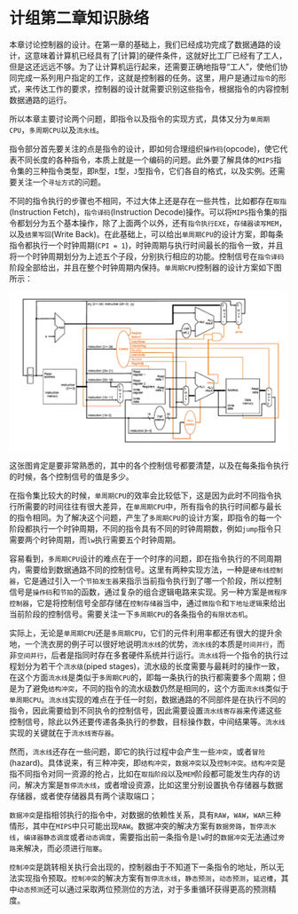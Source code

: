 计组第二章知识脉络
================

本章讨论控制器的设计。在第一章的基础上，我们已经成功完成了数据通路的设计，这意味着计算机已经具有了[计算]的硬件条件，这就好比工厂已经有了工人，但是这还远远不够。为了让计算机运行起来，还需要正确地指导“工人”，使他们协同完成一系列用户指定的工作，这就是控制器的任务。这里，用户是通过`指令`的形式，来传达工作的要求，控制器的设计就需要识别这些指令，根据指令的内容控制数据通路的运行。

所以本章主要讨论两个问题，即指令以及指令的实现方式，具体又分为`单周期CPU`，`多周期CPU`以及`流水线`。

指令部分首先要关注的点是指令的设计，即如何合理组织`操作码`(opcode)，使它代表不同长度的各种指令，本质上就是一个编码的问题。此外要了解具体的`MIPS`指令集的三种指令类型，即`R`型，`I`型，`J`型指令，它们各自的格式，以及实例。还需要关注一个`寻址方式`的问题。

不同的指令执行的步骤也不相同，不过大体上还是存在一些共性，比如都存在`取指`(Instruction Fetch)，`指令译码`(Instruction Decode)操作。可以将`MIPS`指令集的指令都划分为五个基本操作，除了上面两个以外，还有`指令执行EXE`，`存储器读写MEM`，以及`结果写回`(Write Back)。在此基础上，可以给出`单周期CPU`的设计方案，即每条指令都执行一个时钟周期(`CPI = 1`)，时钟周期与执行时间最长的指令一致，并且将一个时钟周期划分为上述五个子段，分别执行相应的功能。控制信号在`指令译码`阶段全部给出，并且在整个时钟周期内保持。`单周期CPU`控制器的设计方案如下图所示：

![single_cycle](single_cycle.png)

这张图肯定是要非常熟悉的，其中的各个控制信号都要清楚，以及在每条指令执行的时候，各个控制信号的值是多少。

在指令集比较大的时候，`单周期CPU`的效率会比较低下，这是因为此时不同指令执行所需要的时间往往有很大差异，在`单周期CPU`中，所有指令的执行时间都与最长的指令相同。为了解决这个问题，产生了`多周期CPU`的设计方案，即指令的每一个阶段都执行一个时钟周期，不同的指令具有不同的时钟周期数，例如`jump`指令只需要两个时钟周期，而`lw`执行需要五个时钟周期。

容易看到，`多周期CPU`设计的难点在于一个时序的问题，即在指令执行的不同周期内，需要给到数据通路不同的控制信号。这里有两种实现方法，一种是`硬布线控制器`，它是通过引入一个`节拍发生器`来指示当前指令执行到了哪一个阶段，所以控制信号是`操作码`和`节拍`的函数，通过复杂的组合逻辑电路来实现。另一种方案是`微程序控制器`，它是将控制信号全部存储在`控制存储器`当中，通过`微指令`和`下地址逻辑`来给出当前阶段的控制信号。需要关注一下`多周期CPU`的各条指令的`有限状态机`。

实际上，无论是`单周期CPU`还是`多周期CPU`，它们的元件利用率都还有很大的提升余地，一个洗衣房的例子可以很好地说明`流水线`的优势，`流水线`的本质是`时间并行`，而非`空间并行`，后者是指同时存在多套硬件系统并行运行。`流水线`将一个指令的执行过程划分为若干个`流水级`(piped stages)，流水级的长度需要与最耗时的操作一致，在这个方面`流水线`是类似于`多周期CPU`的，即每一条执行的执行都需要多个周期；但是为了避免`结构冲突`，不同的指令的流水级数仍然是相同的，这个方面`流水线`类似于`单周期CPU`。`流水线`实现的难点在于任一时刻，数据通路的不同部件是在执行不同的指令，因此需要给到不同执令的控制信号，因此需要设置`流水线寄存器`来传递这些控制信号，除此以外还要传递各条执行的参数，目标操作数，中间结果等。`流水线`实现的关键就在于`流水线寄存器`。

然而，`流水线`还存在一些问题，即它的执行过程中会产生一些`冲突`，或者`冒险`(hazard)。具体说来，有三种冲突，即`结构冲突`，`数据冲突`以及`控制冲突`。`结构冲突`是指不同指令对同一资源的抢占，比如在`取指阶段`以及`MEM`阶段都可能发生内存的访问，解决方案是`暂停流水线`，或者增设资源，比如这里分别设置执令存储器与数据存储器，或者使存储器具有两个读取端口；

`数据冲突`是指相邻执行的指令中，对数据的依赖性关系，具有`RAW`，`WAW`，`WAR`三种情形，其中在`MIPS`中只可能出现`RAW`。数据冲突的解决方案有`数据旁路`，`暂停流水线`，`编译器静态调度`或者`动态调度`，需要指出前一条指令是`lw`时的`数据冲突`无法通过`旁路`来解决，而必须进行`阻塞`。

`控制冲突`是跳转相关执行会出现的，控制器由于不知道下一条指令的地址，所以无法实现指令预取。`控制冲突`的解决方案有`暂停流水线`，`静态预测`，`动态预测`，`延迟槽`，其中`动态预测`还可以通过采取两位预测位的方法，对于多重循环获得更高的预测精度。
